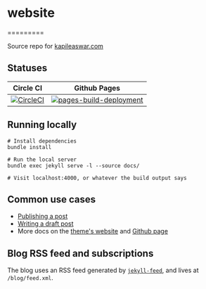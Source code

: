 # website
=========

Source repo for [kapileaswar.com][website-url]

## Statuses

| Circle CI | Github Pages |
|----------|--------------|
| [![CircleCI](https://dl.circleci.com/status-badge/img/gh/bigpopakap/website/tree/main.svg?style=svg)](https://dl.circleci.com/status-badge/redirect/gh/bigpopakap/website/tree/main) | [![pages-build-deployment](https://github.com/bigpopakap/website/actions/workflows/pages/pages-build-deployment/badge.svg)](https://github.com/bigpopakap/website/actions/workflows/pages/pages-build-deployment) |

## Running locally

```
# Install dependencies
bundle install

# Run the local server
bundle exec jekyll serve -l --source docs/

# Visit localhost:4000, or whatever the build output says
```

## Common use cases

* [Publishing a post]()
* [Writing a draft post](https://jekyllrb.com/docs/posts/#drafts)
* More docs on the [theme's website][plugin-theme-website] and [Github page][plugin-theme-github]

## Blog RSS feed and subscriptions

The blog uses an RSS feed generated by [`jekyll-feed`][plugin-jekyll-feed], and lives at `/blog/feed.xml`.

[//]: # (References)

[website-url]: https://http://kapileaswar.com/

[plugin-theme-website]: https://beautifuljekyll.com/
[plugin-theme-github]: https://github.com/daattali/beautiful-jekyll

[plugin-jekyll-feed]: https://github.com/jekyll/jekyll-feed
